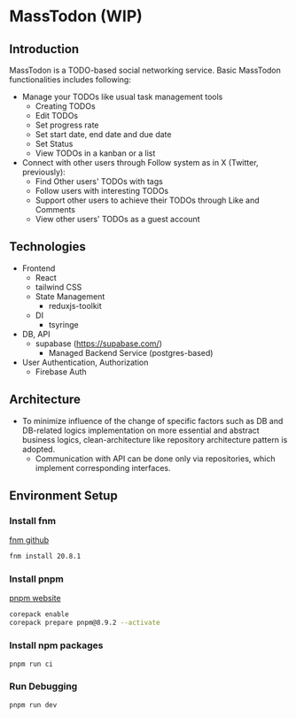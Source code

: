 # MassTodon (WIP)

## Introduction

MassTodon is a TODO-based social networking service.
Basic MassTodon functionalities includes following:

- Manage your TODOs like usual task management tools
  - Creating TODOs
  - Edit TODOs
  - Set progress rate
  - Set start date, end date and due date
  - Set Status
  - View TODOs in a kanban or a list
- Connect with other users through Follow system as in X (Twitter, previously):
  - Find Other users' TODOs with tags
  - Follow users with interesting TODOs
  - Support other users to achieve their TODOs through Like and Comments
  - View other users' TODOs as a guest account

## Technologies

- Frontend
  - React
  - tailwind CSS
  - State Management
    - reduxjs-toolkit
  - DI
    - tsyringe
- DB, API
  - supabase (https://supabase.com/)
    - Managed Backend Service (postgres-based)
- User Authentication, Authorization
  - Firebase Auth

## Architecture

- To minimize influence of the change of specific factors such as DB and DB-related logics implementation on more essential and abstract business logics, clean-architecture like repository architecture pattern is adopted.
  - Communication with API can be done only via repositories, which implement corresponding interfaces.

## Environment Setup

### Install fnm

[fnm github](https://github.com/Schniz/fnm)

```bash
fnm install 20.8.1
```

### Install pnpm

[pnpm website](https://pnpm.io)

```bash
corepack enable
corepack prepare pnpm@8.9.2 --activate
```

### Install npm packages

```bash
pnpm run ci
```

### Run Debugging

```bash
pnpm run dev
```
